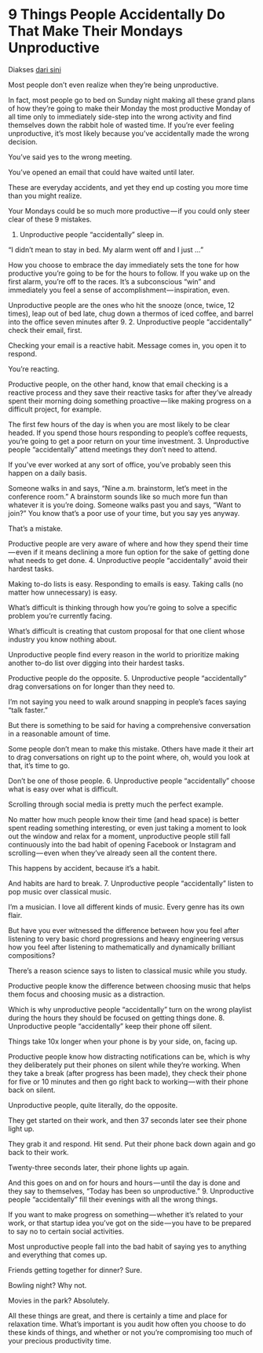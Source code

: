 # 9 Things People Accidentally Do That Make Their Mondays Unproductive

Diakses [dari sini](https://theascent.pub/9-things-people-accidentally-do-that-make-their-mondays-unproductive-25403a6ac240)

Most people don’t even realize when they’re being unproductive.

In fact, most people go to bed on Sunday night making all these grand plans of how they’re going to make their Monday the most productive Monday of all time only to immediately side-step into the wrong activity and find themselves down the rabbit hole of wasted time.
If you’re ever feeling unproductive, it’s most likely because you’ve accidentally made the wrong decision.

You’ve said yes to the wrong meeting.

You’ve opened an email that could have waited until later.

These are everyday accidents, and yet they end up costing you more time than you might realize.

Your Mondays could be so much more productive — if you could only steer clear of these 9 mistakes.
1. Unproductive people “accidentally” sleep in.

“I didn’t mean to stay in bed. My alarm went off and I just …”

How you choose to embrace the day immediately sets the tone for how productive you’re going to be for the hours to follow. If you wake up on the first alarm, you’re off to the races. It’s a subconscious “win” and immediately you feel a sense of accomplishment — inspiration, even.

Unproductive people are the ones who hit the snooze (once, twice, 12 times), leap out of bed late, chug down a thermos of iced coffee, and barrel into the office seven minutes after 9.
2. Unproductive people “accidentally” check their email, first.

Checking your email is a reactive habit. Message comes in, you open it to respond.

You’re reacting.

Productive people, on the other hand, know that email checking is a reactive process and they save their reactive tasks for after they’ve already spent their morning doing something proactive — like making progress on a difficult project, for example.

The first few hours of the day is when you are most likely to be clear headed. If you spend those hours responding to people’s coffee requests, you’re going to get a poor return on your time investment.
3. Unproductive people “accidentally” attend meetings they don’t need to attend.

If you’ve ever worked at any sort of office, you’ve probably seen this happen on a daily basis.

Someone walks in and says, “Nine a.m. brainstorm, let’s meet in the conference room.” A brainstorm sounds like so much more fun than whatever it is you’re doing. Someone walks past you and says, “Want to join?” You know that’s a poor use of your time, but you say yes anyway.

That’s a mistake.

Productive people are very aware of where and how they spend their time — even if it means declining a more fun option for the sake of getting done what needs to get done.
4. Unproductive people “accidentally” avoid their hardest tasks.

Making to-do lists is easy. Responding to emails is easy. Taking calls (no matter how unnecessary) is easy.

What’s difficult is thinking through how you’re going to solve a specific problem you’re currently facing.

What’s difficult is creating that custom proposal for that one client whose industry you know nothing about.

Unproductive people find every reason in the world to prioritize making another to-do list over digging into their hardest tasks.

Productive people do the opposite.
5. Unproductive people “accidentally” drag conversations on for longer than they need to.

I’m not saying you need to walk around snapping in people’s faces saying “talk faster.”

But there is something to be said for having a comprehensive conversation in a reasonable amount of time.

Some people don’t mean to make this mistake. Others have made it their art to drag conversations on right up to the point where, oh, would you look at that, it’s time to go.

Don’t be one of those people.
6. Unproductive people “accidentally” choose what is easy over what is difficult.

Scrolling through social media is pretty much the perfect example.

No matter how much people know their time (and head space) is better spent reading something interesting, or even just taking a moment to look out the window and relax for a moment, unproductive people still fall continuously into the bad habit of opening Facebook or Instagram and scrolling — even when they’ve already seen all the content there.

This happens by accident, because it’s a habit.

And habits are hard to break.
7. Unproductive people “accidentally” listen to pop music over classical music.

I’m a musician. I love all different kinds of music. Every genre has its own flair.

But have you ever witnessed the difference between how you feel after listening to very basic chord progressions and heavy engineering versus how you feel after listening to mathematically and dynamically brilliant compositions?

There’s a reason science says to listen to classical music while you study.

Productive people know the difference between choosing music that helps them focus and choosing music as a distraction.

Which is why unproductive people “accidentally” turn on the wrong playlist during the hours they should be focused on getting things done.
8. Unproductive people “accidentally” keep their phone off silent.

Things take 10x longer when your phone is by your side, on, facing up.

Productive people know how distracting notifications can be, which is why they deliberately put their phones on silent while they’re working. When they take a break (after progress has been made), they check their phone for five or 10 minutes and then go right back to working — with their phone back on silent.

Unproductive people, quite literally, do the opposite.

They get started on their work, and then 37 seconds later see their phone light up.

They grab it and respond. Hit send. Put their phone back down again and go back to their work.

Twenty-three seconds later, their phone lights up again.

And this goes on and on for hours and hours — until the day is done and they say to themselves, “Today has been so unproductive.”
9. Unproductive people “accidentally” fill their evenings with all the wrong things.

If you want to make progress on something — whether it’s related to your work, or that startup idea you’ve got on the side — you have to be prepared to say no to certain social activities.

Most unproductive people fall into the bad habit of saying yes to anything and everything that comes up.

Friends getting together for dinner? Sure.

Bowling night? Why not.

Movies in the park? Absolutely.

All these things are great, and there is certainly a time and place for relaxation time. What’s important is you audit how often you choose to do these kinds of things, and whether or not you’re compromising too much of your precious productivity time.

